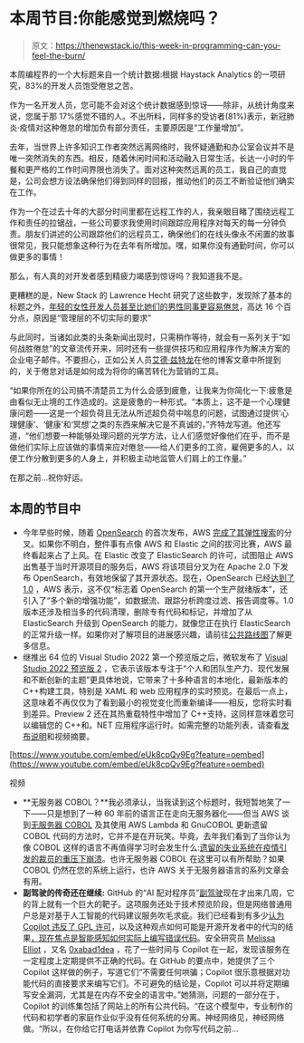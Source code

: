 # 本周节目:你能感觉到燃烧吗？

> 原文：<https://thenewstack.io/this-week-in-programming-can-you-feel-the-burn/>

本周编程界的一个大标题来自一个统计数据:根据 Haystack Analytics 的一项研究，83%的开发人员饱受倦怠之苦。

作为一名开发人员，您可能不会对这个统计数据感到惊讶——除非，从统计角度来说，您属于那 17%感觉不错的人。不出所料，同样多的受访者(81%)表示，新冠肺炎·疫情对这种倦怠的增加负有部分责任，主要原因是“工作量增加”。

去年，当世界上许多知识工作者突然远离网络时，我怀疑通勤和办公室会议并不是唯一突然消失的东西。相反，随着休闲时间和活动融入日常生活，长达一小时的午餐和更严格的工作时间界限也消失了。面对这种突然远离的员工，我自己的直觉是，公司会想方设法确保他们得到同样的回报，推动他们的员工不断验证他们确实在工作。

作为一个在过去十年的大部分时间里都在远程工作的人，我亲眼目睹了围绕远程工作和责任的拉锯战，一些公司要求我使用时间跟踪应用程序对每天的每一分钟负责。朋友们讲述的公司跟踪他们的远程员工，确保他们的在线头像永不闲置的故事很常见，我只能想象这种行为在去年有所增加。嘿，如果你没有通勤时间，你可以做更多的事情！

那么，有人真的对开发者感到精疲力竭感到惊讶吗？我知道我不是。

更糟糕的是，New Stack 的 Lawrence Hecht 研究了这些数字，发现除了基本的标题之外，[年轻的女性开发人员甚至比她们的男性同事更容易倦怠](https://thenewstack.io/young-female-developers-burn-out-because-of-expectations/)，高达 16 个百分点，原因是“管理层的不切实际的要求”

与此同时，当诸如此类的头条新闻出现时，只需稍作等待，就会有一系列关于“如何战胜倦怠”的文章流传开来，同时还有一些提供技巧和应用程序作为解决方案的企业电子邮件。不要担心，正如公关人员[艾德·兹特龙](https://www.linkedin.com/in/edzitron)在他的博客文章中所提到的，关于倦怠对话是如何成为将你的痛苦转化为营销的工具。

“如果你所在的公司搞不清楚员工为什么会感到疲惫，让我来为你简化一下:疲惫是由看似无止境的工作造成的。这是疲惫的一种形式。“本质上，这不是一个心理健康问题——这是一个超负荷且无法从所述超负荷中喘息的问题，试图通过提供‘心理健康’、‘健康’和‘冥想’之类的东西来解决它是不真诚的，”齐特龙写道。他还写道，“他们想要一种能够处理问题的光学方法，让人们感觉好像他们在乎，而不是做他们实际上应该做的事情来应对倦怠——给人们更多的工资，雇佣更多的人，以便工作分散到更多的人身上，并积极主动地监管人们肩上的工作量。”

在那之前…祝你好运。

## 本周的节目中

*   今年早些时候，随着 [OpenSearch](https://opensearch.org/) 的首次发布，AWS [完成了其弹性搜索](https://thenewstack.io/this-week-in-programming-aws-completes-elasticsearch-fork-with-opensearch/)的分叉。如果你不明白，整件事有点像 AWS 和 Elastic 之间的拔河比赛，AWS 最终看起来占了上风。在 Elastic 改变了 ElasticSearch 的许可，试图阻止 AWS 出售基于当时开源项目的服务后，AWS 将该项目分叉为在 Apache 2.0 下发布 OpenSearch，有效地保留了其开源状态。现在，OpenSearch 已经[达到了 1.0](https://opensearch.org/blog/updates/2021/07/opensearch-general-availability-announcement/) ，AWS 表示，这不仅“标志着 OpenSearch 的第一个生产就绪版本”，还引入了“多个新的增强功能”，如数据流、跟踪分析跨度过滤、报告调度等。1.0 版本还涉及相当多的代码清理，删除专有代码和标记，并增加了从 ElasticSearch 升级到 OpenSearch 的能力，就像您正在执行 ElasticSearch 的正常升级一样。如果你对了解项目的进展感兴趣，请前往[公共路线图](https://github.com/orgs/opensearch-project/projects/1)了解更多信息。
*   继推出 64 位的 Visual Studio 2022 第一个预览版之后，微软发布了 [Visual Studio 2022 预览版 2](https://devblogs.microsoft.com/visualstudio/visual-studio-2022-preview-2-is-out/) ，它表示该版本专注于“个人和团队生产力、现代发展和不断创新的主题”更具体地说，它带来了十多种语言的本地化，最新版本的 C++构建工具，特别是 XAML 和 web 应用程序的实时预览。在最后一点上，这意味着不再仅仅为了看到最小的视觉变化而重新编译——相反，您将实时看到差异。Preview 2 还在其热重载特性中增加了 C++支持，这同样意味着您可以编辑您的 C++和。NET 应用程序运行时。如需完整的功能列表，请查看[发布说明](https://docs.microsoft.com/en-us/visualstudio/releases/2022/release-notes-preview)和视频摘要。

[https://www.youtube.com/embed/eUk8cpQv9Eg?feature=oembed](https://www.youtube.com/embed/eUk8cpQv9Eg?feature=oembed)

视频

*   **无服务器 COBOL？**我必须承认，当我读到这个标题时，我短暂地笑了一下——只是想到了一种 60 年前的语言正在走向无服务器化——但当 AWS 谈到[无服务器 COBOL](https://aws.amazon.com/blogs/opensource/serverless-cobol-rejuvenating-legacy-code-with-open-source-software/) 及其使用 AWS Lambda 和 GnuCOBOL 更新遗留 COBOL 代码的方法时，它并不是在开玩笑。毕竟，去年我们看到了当你认为像 COBOL 这样的语言不再值得学习时会发生什么:[遗留的失业系统在疫情引发的裁员的重压下崩溃](https://thenewstack.io/u-s-unemployment-surge-highlights-dire-need-for-cobol-skills/)。也许无服务器 COBOL 在这里可以有所帮助？如果 COBOL 仍然在您的系统上运行，也许 AWS 关于无服务器语言的系列文章会有用。
*   **副驾驶的传奇还在继续:** GitHub 的“AI 配对程序员”[副驾驶](https://copilot.github.com/)现在才出来几周，它的背上就有一个巨大的靶子。这项服务还处于技术预览阶段，但是网络普通用户总是对基于人工智能的代码建议服务吹毛求疵。我们已经看到有多少[认为 Copilot 违反了 GPL 许可](https://thenewstack.io/this-week-in-programming-github-copilot-copyright-infringement-and-open-source-licensing/)，以及这种观点如何可能是开源开发者中的代沟的结果[，现在焦点是智能感知如何实际上](https://thenewstack.io/this-week-in-programming-github-copilot-and-the-generational-divide/)[编写错误代码](https://gist.github.com/0xabad1dea/be18e11beb2e12433d93475d72016902)。安全研究员 [Melissa Elliot](https://0xabad1dea.github.io/) ，又名 [0xabad1dea](https://twitter.com/0xabad1dea/status/1393381762697420802) ，花了一些时间与 Copilot 在一起，发现该服务在一定程度上定期提供不正确的代码。在 GitHub 的要点中，她提供了三个 Copilot 这样做的例子，写道它们“不需要任何哄骗；Copilot 很乐意根据对功能代码的直接要求来编写它们。不可避免的结论是，Copilot 可以并将定期编写安全漏洞，尤其是在内存不安全的语言中。”她猜测，问题的一部分在于，Copilot 的训练集包括了网站上的所有公共代码。“在这个模型中，专业制作的代码和初学者的家庭作业似乎没有任何系统的分离。神经网络见，神经网络做。“所以，在你给它打电话并依靠 Copilot 为你写代码之前…

<svg xmlns:xlink="http://www.w3.org/1999/xlink" viewBox="0 0 68 31" version="1.1"><title>Group</title> <desc>Created with Sketch.</desc></svg>